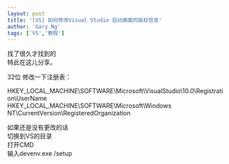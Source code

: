 ```yaml
---
layout: post
title: '[VS] 如何修改Visual Studio 启动画面的版权信息'
author: 'Gary Ng'
tags: ['VS','教程']
---
```


找了很久才找到的  
 特此在这儿分享。  
  
 32位 修改一下注册表：  

HKEY\_LOCAL\_MACHINE\\SOFTWARE\\Microsoft\\VisualStudio\\10.0\\Registration\\UserName  
 HKEY\_LOCAL\_MACHINE\\SOFTWARE\\Microsoft\\Windows
NT\\CurrentVersion\\RegisteredOrganization  
  
 如果还是没有更改的话  
 切换到VS的目录  
 打开CMD  
 输入devenv.exe /setup
